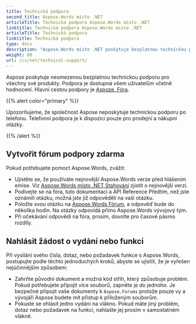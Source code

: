 ```yaml
---
title: Technická podpora
second_title: Aspose.Words místo .NET
articleTitle: Technická podpora Aspose.Words místo .NET
linktitle: Technická podpora Aspose.Words místo .NET
articleTitle: Technická podpora
linktitle: Technická podpora
type: docs
description: "Aspose.Words místo .NET poskytuje bezplatnou technickou podporu všem uživatelům. Prosím nahlašte svůj dotaz, číslo nebo požadavek na funkci pomocí fóra podpory zdarma."
weight: 80
url: /cs/net/technical-support/
---
```


Aspose poskytuje neomezenou bezplatnou technickou podporu pro všechny své produkty. Podpora je dostupná všem uživatelům včetně hodnocení. Hlavní cestou podpory je [Aspoze. Fóra](https://forum.aspose.com/c/words/8).

{{% alert color="primary" %}}

Upozorňujeme, že společnost Aspose neposkytuje technickou podporu po telefonu. Telefonní podpora je k dispozici pouze pro prodejní a nákupní otázky.

{{% /alert %}}

## Vytvořit fórum podpory zdarma

Pokud potřebujete pomoct Aspose.Words, zvážit:

* Ujistěte se, že používáte nejnovější Aspose.Words verze před hlášením emise. Viz [Aspose.Words místo .NET Stahování](https://www.nuget.org/packages/Aspose.Words/) zjistit o nejnovější verzi.
* Podívejte se na fóra, tuto dokumentaci a API Reference Předtím, než jste oznámili otázku, možná jste již odpověděli na vaši otázku.
* Položte svou otázku na [Aspose.Words Fórum](https://forum.aspose.com/c/words/8), a odpověď bude do několika hodin. Na otázky odpovídá přímo Aspose.Words vývojový tým.
* Při očekávání odpovědi na fóra, prosím, dovolte pro časové pásmo rozdíly.

## Nahlásit žádost o vydání nebo funkci

Při vysílání svého čísla, dotaz, nebo požadavek funkce s Aspose.Words, postupujte podle těchto jednoduchých kroků, abyste se ujistili, že je vyřešen nejúčinnějším způsobem:

* Zahrňte původní dokument a možná kód střih, který způsobuje problém. Pokud potřebujete připojit více souborů, zapněte je do jednoho. Je bezpečné připojit vaše dokumenty k `Aspose.Forums` protože pouze vy a vývojáři Aspose budete mít přístup k přiloženým souborům.
* Pokuste se ohlásit jedno vydání na vlákno. Pokud máte jiný problém, dotaz nebo požadavek na funkci, nahlašte jej prosím v samostatném vlákně.

